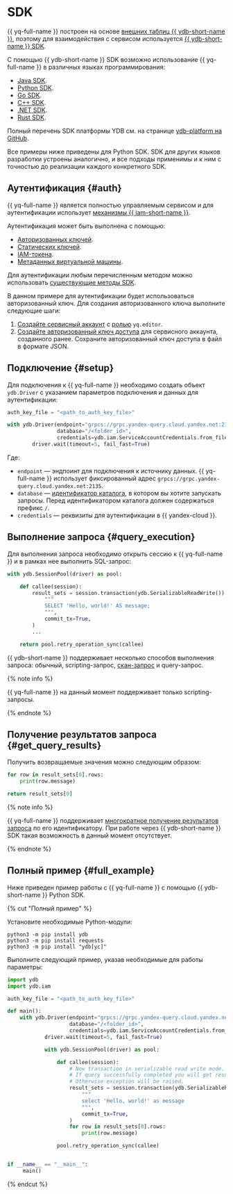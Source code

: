 # SDK

{{ yq-full-name }} построен на основе [внешних таблиц {{ ydb-short-name }}](https://ydb.tech/docs/ru/concepts/datamodel/external_table), поэтому для взаимодействия с сервисом используется [{{ ydb-short-name }} SDK](https://ydb.tech/docs/ru/reference/ydb-sdk/).

C помощью {{ ydb-short-name }} SDK возможно использование {{ yq-full-name }} в различных языках программирования:
* [Java SDK](https://github.com/ydb-platform/ydb-java-sdk).
* [Python SDK](https://github.com/ydb-platform/ydb-python-sdk).
* [Go SDK](https://github.com/ydb-platform/ydb-go-sdk).
* [C++ SDK](https://github.com/ydb-platform/ydb-cpp-sdk).
* [.NET SDK](https://github.com/ydb-platform/ydb-dotnet-sdk).
* [Rust SDK](https://github.com/ydb-platform/ydb-rs-sdk).

Полный перечень SDK платформы YDB см. на странице [ydb-platform на GitHub](https://github.com/orgs/ydb-platform/repositories?type=all&q=sdk).

Все примеры ниже приведены для Python SDK. SDK для других языков разработки устроены аналогично, и все подходы применимы и к ним с точностью до реализации каждого конкретного SDK.

## Аутентификация {#auth}

{{ yq-full-name }} является полностью управляемым сервисом и для аутентификации использует [механизмы {{ iam-short-name }}](../../iam/concepts/authorization/#authentication).

Аутентификация может быть выполнена с помощью:
* [Авторизованных ключей](../../iam/concepts/authorization/key.md).
* [Статических ключей](../../iam/concepts/authorization/access-key.md).
* [IAM-токена](../../iam/concepts/authorization/iam-token.md).
* [Метаданных виртуальной машины](../../compute/concepts/vm-metadata.md).

Для аутентификации любым перечисленным методом можно использовать [существующие методы SDK](https://github.com/ydb-platform/ydb-python-sdk/blob/main/ydb/driver.py).

В данном примере для аутентификации будет использоваться авторизованный ключ. Для создания авторизованного ключа выполните следующие шаги:

1. [Создайте сервисный аккаунт](../../iam/operations/sa/create.md) с [ролью](../security/#query-editor) `yq.editor`.
1. [Создайте авторизованный ключ доступа](../../iam/operations/authorized-key/create.md) для сервисного аккаунта, созданного ранее. Сохраните авторизованный ключ доступа в файл в формате JSON.

## Подключение {#setup}

Для подключения к {{ yq-full-name }} необходимо создать объект `ydb.Driver` с указанием параметров подключения и данных для аутентификации:

```python
auth_key_file = "<path_to_auth_key_file>"

with ydb.Driver(endpoint="grpcs://grpc.yandex-query.cloud.yandex.net:2135",
                database="/<folder_id>",
                credentials=ydb.iam.ServiceAccountCredentials.from_file(auth_key_file)) as driver:
        driver.wait(timeout=5, fail_fast=True)
```

Где:
* `endpoint` — эндпоинт для подключения к источнику данных. {{ yq-full-name }} использует фиксированный адрес `grpcs://grpc.yandex-query.cloud.yandex.net:2135`.
* `database` — [идентификатор каталога](../../resource-manager/operations/folder/get-id.md), в котором вы хотите запускать запросы. Перед идентификатором каталога должен содержаться префикс `/`.
* `credentials` — реквизиты для аутентификации в {{ yandex-cloud }}.

## Выполнение запроса {#query_execution}

Для выполнения запроса необходимо открыть сессию к {{ yq-full-name }} и в рамках нее выполнить SQL-запрос:

```python
with ydb.SessionPool(driver) as pool:

    def callee(session):
        result_sets = session.transaction(ydb.SerializableReadWrite()).execute(
            """
            SELECT 'Hello, world!' AS message;
            """,
            commit_tx=True,
        )
        ...

    return pool.retry_operation_sync(callee)
```

{{ ydb-short-name }} поддерживает несколько способов выполнения запроса: обычный, scripting-запрос, [скан-запрос](https://ydb.tech/docs/ru/concepts/scan_query) и query-запрос.

{% note info %}

{{ yq-full-name }} на данный момент поддерживает только scripting-запросы.

{% endnote %}

## Получение результатов запроса {#get_query_results}

Получить возвращаемые значения можно следующим образом:

```python
for row in result_sets[0].rows:
    print(row.message)

return result_sets[0]
```

{% note info %}

{{ yq-full-name }} поддерживает [многократное получение результатов запроса](../api/methods/get-query-results.md) по его идентификатору. При работе через {{ ydb-short-name }} SDK такая возможность в данный момент отсутствует.

{% endnote %}

## Полный пример {#full_example}

Ниже приведен пример работы с {{ yq-full-name }} с помощью {{ ydb-short-name }} Python SDK.

{% cut "Полный пример" %}

Установите необходимые Python-модули:

```shell
python3 -m pip install ydb
python3 -m pip install requests
python3 -m pip install "ydb[yc]"
```

Выполните следующий пример, указав необходимые для работы параметры:

```python
import ydb
import ydb.iam

auth_key_file = "<path_to_auth_key_file>"

def main():
    with ydb.Driver(endpoint="grpcs://grpc.yandex-query.cloud.yandex.net:2135",
                    database="/<folder_id>",
                    credentials=ydb.iam.ServiceAccountCredentials.from_file(auth_key_file)) as driver:
            driver.wait(timeout=5, fail_fast=True)

            with ydb.SessionPool(driver) as pool:

                def callee(session):
                    # New transaction in serializable read write mode.
                    # If query successfully completed you will get result sets.
                    # Otherwise exception will be raised.
                    result_sets = session.transaction(ydb.SerializableReadWrite()).execute(
                        """
                        select 'Hello, world!' as message
                        """,
                        commit_tx=True,
                    )
                    for row in result_sets[0].rows:
                        print(row.message)

                pool.retry_operation_sync(callee)


if __name__ == "__main__":
     main()
```

{% endcut %}
